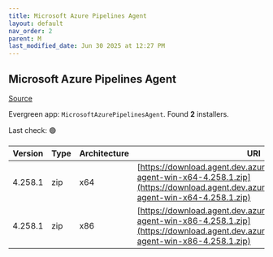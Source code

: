 ```yaml
---
title: Microsoft Azure Pipelines Agent
layout: default
nav_order: 2
parent: M
last_modified_date: Jun 30 2025 at 12:27 PM
---
```


## Microsoft Azure Pipelines Agent

[Source](https://learn.microsoft.com/en-au/azure/devops/pipelines/agents/agents)

Evergreen app: `MicrosoftAzurePipelinesAgent`. Found **2** installers.

Last check: 🟢

| Version | Type | Architecture | URI                                                                                                                                                                    |
| ------- | ---- | ------------ | ---------------------------------------------------------------------------------------------------------------------------------------------------------------------- |
| 4.258.1 | zip  | x64          | [https://download.agent.dev.azure.com/agent/4.258.1/vsts-agent-win-x64-4.258.1.zip](https://download.agent.dev.azure.com/agent/4.258.1/vsts-agent-win-x64-4.258.1.zip) |
| 4.258.1 | zip  | x86          | [https://download.agent.dev.azure.com/agent/4.258.1/vsts-agent-win-x86-4.258.1.zip](https://download.agent.dev.azure.com/agent/4.258.1/vsts-agent-win-x86-4.258.1.zip) |
